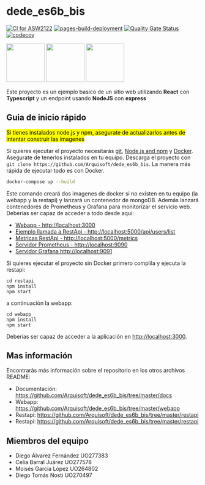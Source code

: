 # dede_es6b_bis

[![CI for ASW2122](https://github.com/Arquisoft/dede_es6b_bis/actions/workflows/asw2122.yml/badge.svg)](https://github.com/Arquisoft/dede_es6b_bis/actions/workflows/asw2122.yml)
[![pages-build-deployment](https://github.com/Arquisoft/dede_es6b_bis/actions/workflows/pages/pages-build-deployment/badge.svg)](https://github.com/Arquisoft/dede_es6b_bis/actions/workflows/pages/pages-build-deployment)
[![Quality Gate Status](https://sonarcloud.io/api/project_badges/measure?project=Arquisoft_dede_es6b_bis&metric=alert_status)](https://sonarcloud.io/summary/new_code?id=Arquisoft_dede_es6b_bis)
[![codecov](https://codecov.io/gh/Arquisoft/dede_es6b_bis/branch/master/graph/badge.svg?token=xu5iRCzH6T)](https://codecov.io/gh/Arquisoft/dede_es6b_bis)

<p float="left">
<img src="https://blog.wildix.com/wp-content/uploads/2020/06/react-logo.jpg" height="100">
<img src="https://miro.medium.com/max/1200/0*RbmfNyhuBb8G3LWh.png" height="100">
<img src="https://miro.medium.com/max/365/1*Jr3NFSKTfQWRUyjblBSKeg.png" height="100">
</p>

Este proyecto es un ejemplo basico de un sitio web utilizando **React** con **Typescript** y un endpoint usando **NodeJS** con **express**

## Guia de inicio rápido

<mark>Si tienes instalados node.js y npm, asegurate de actualizarlos antes de intentar construir las imagenes</mark>

Si quieres ejecutar el proyecto necesitarás [git](https://git-scm.com/downloads), [Node.js and npm](https://www.npmjs.com/get-npm) y [Docker](https://docs.docker.com/get-docker/). Asegurate de tenerlos instalados en tu equipo. Descarga el proyecto con `git clone https://github.com/Arquisoft/dede_es6b_bis`. La manera más rápìda de ejecutar todo es con Docker.

```bash
docker-compose up --build
```
Este comando creará dos imagenes de docker si no existen en tu equipo (la webapp y la restapi) y lanzará un contenedor de mongoDB. Además lanzará contenedores de Prometheus y Grafana para monitorizar el servicio web. Deberias ser capaz de acceder a todo desde aqui:

 - [Webapp - http://localhost:3000](http://localhost:3000)
 - [Ejemplo llamada a RestApi - http://localhost:5000/api/users/list](http://localhost:5000/api/users/list)
 - [Metricas RestApi - http://localhost:5000/metrics](http://localhost:5000/metrics)
 - [Servidor Prometheus - http://localhost:9090](http://localhost:9090)
 - [Servidor Grafana http://localhost:9091](http://localhost:9091)
 
Si quieres ejecutar el proyecto sin Docker primero complila y ejecuta la restapi:

```shell
cd restapi
npm install
npm start
```
a continuación la webapp:
```shell
cd webapp
npm install
npm start
```

Deberias ser capaz de acceder a la aplicación en [http://localhost:3000](http://localhost:3000).

## Mas información
Encontrarás más información sobre el repositorio en los otros archivos README:
- Documentación: https://github.com/Arquisoft/dede_es6b_bis/tree/master/docs
- Webapp: https://github.com/Arquisoft/dede_es6b_bis/tree/master/webapp
- Restapi: https://github.com/Arquisoft/dede_es6b_bis/tree/master/restapi
- Restapi: https://github.com/Arquisoft/dede_es6b_bis/tree/master/restapi

## Miembros del equipo
- Diego Álvarez Fernández UO277383
- Celia Barral Juárez UO277578
- Moisés García López UO264802
- Diego Tomás Nosti UO270497
